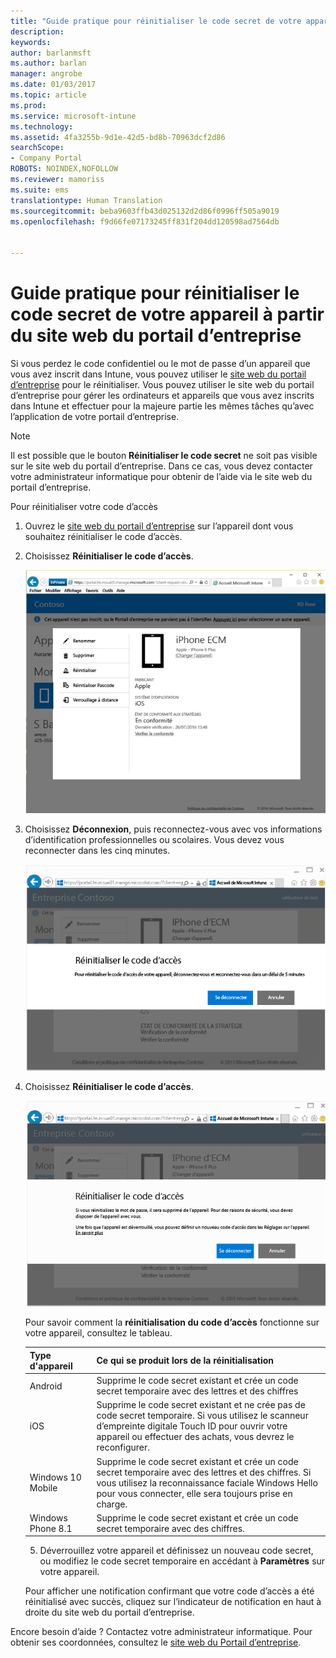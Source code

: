 ```yaml
---
title: "Guide pratique pour réinitialiser le code secret de votre appareil à partir du site web du portail d’entreprise | Microsoft Docs"
description: 
keywords: 
author: barlanmsft
ms.author: barlan
manager: angrobe
ms.date: 01/03/2017
ms.topic: article
ms.prod: 
ms.service: microsoft-intune
ms.technology: 
ms.assetid: 4fa3255b-9d1e-42d5-bd8b-70963dcf2d86
searchScope:
- Company Portal
ROBOTS: NOINDEX,NOFOLLOW
ms.reviewer: mamoriss
ms.suite: ems
translationtype: Human Translation
ms.sourcegitcommit: beba9603ffb43d025132d2d86f0996ff505a9019
ms.openlocfilehash: f9d66fe07173245ff831f204dd120598ad7564db


---
```


# <a name="how-to-reset-your-device-passcode-from-the-company-portal-website"></a>Guide pratique pour réinitialiser le code secret de votre appareil à partir du site web du portail d’entreprise

Si vous perdez le code confidentiel ou le mot de passe d’un appareil que vous avez inscrit dans Intune, vous pouvez utiliser le [site web du portail d’entreprise](http://portal.manage.microsoft.com) pour le réinitialiser. Vous pouvez utiliser le site web du portail d’entreprise pour gérer les ordinateurs et appareils que vous avez inscrits dans Intune et effectuer pour la majeure partie les mêmes tâches qu’avec l’application de votre portail d’entreprise.

> [!NOTE]
> Il est possible que le bouton **Réinitialiser le code secret** ne soit pas visible sur le site web du portail d’entreprise. Dans ce cas, vous devez contacter votre administrateur informatique pour obtenir de l’aide via le site web du portail d’entreprise.

Pour réinitialiser votre code d’accès

1.  Ouvrez le [site web du portail d’entreprise](http://portal.manage.microsoft.com) sur l’appareil dont vous souhaitez réinitialiser le code d’accès.

2.  Choisissez **Réinitialiser le code d’accès**.

    ![Détails de l’appareil avec le bouton Réinitialiser le code d’accès](./media/iwp-screen-with-all-options.png)

3.  Choisissez **Déconnexion**, puis reconnectez-vous avec vos informations d’identification professionnelles ou scolaires. Vous devez vous reconnecter dans les cinq minutes.

    ![Message de réinitialisation avec bouton de déconnexion](./media/iwp-2-sign-out.png)

4.  Choisissez **Réinitialiser le code d’accès**.

    ![Message qui explique ce qui se passe quand vous réinitialisez le code d’accès](./media/iwp-3-tap-reset-passcode-after-signin.png)

    Pour savoir comment la **réinitialisation du code d’accès** fonctionne sur votre appareil, consultez le tableau.

    |Type d'appareil|Ce qui se produit lors de la réinitialisation|
    |------------|-----------|
    |Android|Supprime le code secret existant et crée un code secret temporaire avec des lettres et des chiffres|
    |iOS|Supprime le code secret existant et ne crée pas de code secret temporaire. Si vous utilisez le scanneur d’empreinte digitale Touch ID pour ouvrir votre appareil ou effectuer des achats, vous devrez le reconfigurer.|
    |Windows 10 Mobile|Supprime le code secret existant et crée un code secret temporaire avec des lettres et des chiffres. Si vous utilisez la reconnaissance faciale Windows Hello pour vous connecter, elle sera toujours prise en charge.|
    |Windows Phone 8.1|Supprime le code secret existant et crée un code secret temporaire avec des chiffres.|

    5.  Déverrouillez votre appareil et définissez un nouveau code secret, ou modifiez le code secret temporaire en accédant à **Paramètres** sur votre appareil.

    Pour afficher une notification confirmant que votre code d’accès a été réinitialisé avec succès, cliquez sur l’indicateur de notification en haut à droite du site web du portail d’entreprise.

Encore besoin d’aide ? Contactez votre administrateur informatique. Pour obtenir ses coordonnées, consultez le [site web du Portail d’entreprise](http://portal.manage.microsoft.com).



<!--HONumber=Jan17_HO1-->


